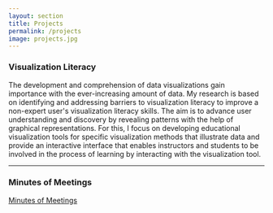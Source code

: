 ```yaml
---
layout: section
title: Projects
permalink: /projects
image: projects.jpg
---
```


### Visualization Literacy

The development and comprehension of data visualizations gain importance with the ever-increasing amount of data. My research is based on identifying and addressing barriers to visualization literacy to improve a non-expert user's visualization literacy skills. The aim is to advance user understanding and discovery by revealing patterns with the help of graphical representations. For this, I focus on developing educational visualization tools for specific visualization methods that illustrate data and provide an interactive interface that enables instructors and students to be involved in the process of learning by interacting with the visualization tool.

---

### Minutes of Meetings
<a href="https://github.com/elifefirat/Horizon/blob/12112c806b5f19f069f2b4caa65ebfd5ed6d58be/sections/minutes1" target="_blank">Minutes of Meetings</a>

